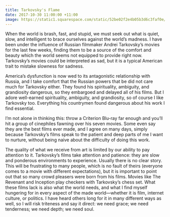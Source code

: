 ```yaml
---
title: Tarkovsky's Flame
date: 2017-10-30 11:00:00 +11:00
image: https://static1.squarespace.com/static/52be02f2e4b05b3d6c3faf0e/56c284189f7266120125de8f/5550b5f4e4b09b5954579b88/1504187115755/Photo+May+01%2C+16+44+33.jpg?format=1500w
---
```


When the world is brash, fast, and stupid, we must seek out what is quiet, slow, and intelligent to brace ourselves against the world’s madness. I have been under the influence of Russian filmmaker Andrei Tarkovsky’s movies for the last few weeks, finding them to be a source of the comfort and beauty which the world seems not equipped to provide right now. Tarkovsky’s movies could be interpreted as sad, but it is a typical American trait to mistake slowness for sadness.

America’s dysfunction is now wed to its antagonistic relationship with Russia, and I take comfort that the Russian powers that be did not care much for Tarkovsky either. They found his spirituality, ambiguity, and grandiosity dangerous, so they embargoed and delayed all of his films. But I adore well-earned spirituality, ambiguity, and grandiosity, so of course I like Tarkovsky too. Everything his countrymen found dangerous about his work I find essential.

I’m not alone in thinking this: throw a Criterion Blu-ray far enough and you’ll hit a group of cinephiles fawning over his seven movies. Some even say they are the best films ever made, and I agree on many days, simply because Tarkovsky’s films speak to the patient and deep parts of me I want to nurture, without being naive about the difficulty of doing this work.

The quality of what we receive from art is limited by our ability to pay attention to it. Tarkovsky’s films take attention and patience: they are slow and ponderous environments to experience. Usually there is no clear story. This will be frustrating to many people, which is no fault of theirs (everyone comes to a movie with different expectations), but it is important to point out that so many crowd pleasers were born from his films. Movies like The Revenant and Inception play checkers with Tarkovsky’s chess set. What these films lack is also what the world needs, and what I find myself hungering for in every aspect of the made world—whether it is film, internet culture, or politics. I have heard others long for it in many different ways as well, so I will risk triteness and say it direct: we need grace; we need tenderness; we need depth; we need soul.